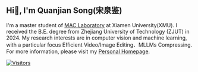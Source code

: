 ## Hi👋, I'm Quanjian Song(宋泉鉴)
I'm a master student of [MAC Laboratory](https://mac.xmu.edu.cn/) at Xiamen University(XMU). I received the B.E. degree from Zhejiang University of Technology (ZJUT) in 2024. 
My research interests are in computer vision and machine learning, with a particular focus Efficient Video/Image Editing、MLLMs Compressing.
For more information, please visit my [Personal Homepage](https://quanjiansong.github.io/).

[![Visitors](https://api.visitorbadge.io/api/visitors?path=https%3A%2F%2Fgithub.com%2FQuanjianSong&labelColor=%23697689&countColor=%23ff8a65&style=plastic&labelStyle=upper)](https://visitorbadge.io/status?path=https%3A%2F%2Fgithub.com%2FQuanjianSong)


<!--
**QuanjianSong/QuanjianSong** is a ✨ _special_ ✨ repository because its `README.md` (this file) appears on your GitHub profile.

Here are some ideas to get you started:

- 🔭 I’m currently working on ...
- 🌱 I’m currently learning ...
- 👯 I’m looking to collaborate on ...
- 🤔 I’m looking for help with ...
- 💬 Ask me about ...
- 📫 How to reach me: ...
- 😄 Pronouns: ...
- ⚡ Fun fact: ...
-->
